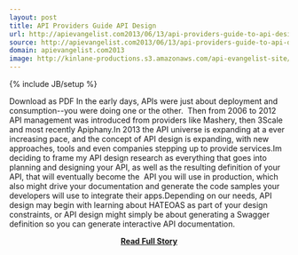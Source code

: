 ```yaml
---
layout: post
title: API Providers Guide API Design
url: http://apievangelist.com2013/06/13/api-providers-guide-to-api-design/
source: http://apievangelist.com2013/06/13/api-providers-guide-to-api-design/
domain: apievangelist.com2013
image: http://kinlane-productions.s3.amazonaws.com/api-evangelist-site/blog/api-evangelist-api-providers-guide-api-design-white-paper.png
---
```

{% include JB/setup %}<p>Download as PDF In the early days, APIs were just about deployment and consumption--you were doing one or the other.  Then from 2006 to 2012 API management was introduced from providers like Mashery, then 3Scale and most recently Apiphany.In 2013 the API universe is expanding at a ever increasing pace, and the concept of API design is expanding, with new approaches, tools and even companies stepping up to provide services.Im deciding to frame my API design research as everything that goes into planning and designing your API, as well as the resulting definition of your API, that will eventually become the  API you will use in production, which also might drive your documentation and generate the code samples your developers will use to integrate their apps.Depending on our needs, API design may begin with learning about HATEOAS as part of your design constraints, or API design might simply be about generating a Swagger definition so you can generate interactive API documentation.</p>
<center><p><a href="http://apievangelist.com2013/06/13/api-providers-guide-to-api-design/" style='padding:25px; font-sze:18px; font-weight: bold;'>Read Full Story</a></p></center>
